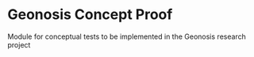 # Geonosis Concept Proof

Module for conceptual tests to be implemented in the Geonosis research project
